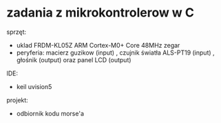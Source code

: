# zadania z mikrokontrolerow w C

sprzęt:

- uklad FRDM-KL05Z ARM Cortex-M0+ Core 48MHz zegar
- peryferia: macierz guzikow (input) , czujnik światła  ALS-PT19 (input) , głośnik (output) oraz panel LCD (output)

IDE:

- keil uvision5

projekt:

- odbiornik kodu morse'a
